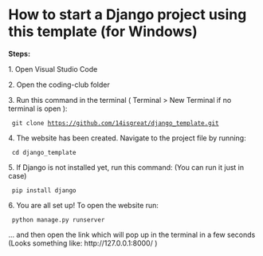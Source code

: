 <h1> How to start a Django project using this template (for Windows) </h1>

<b> Steps: </b>

<p> 1. Open Visual Studio Code</p>

<p> 2. Open the coding-club folder </p>

<p> 3. Run this command in the terminal ( Terminal > New Terminal if no terminal is open ):</p>

<code> git clone https://github.com/14isgreat/django_template.git </code>

<p> 4. The website has been created. Navigate to the project file by running: </p>

<code> cd django_template </code>

<p> 5. If Django is not installed yet, run this command: (You can run it just in case)</p>

<code> pip install django </code>

<p> 6. You are all set up! To open the website run: </p>

<code> python manage.py runserver </code>

<p> ... and then open the link which will pop up in the terminal in a few seconds (Looks something like: http://127.0.0.1:8000/ )</p>

